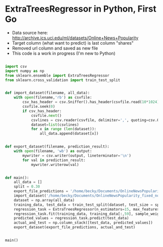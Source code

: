 # ExtraTreesRegressor in Python, First Go

* Data source here: http://archive.ics.uci.edu/ml/datasets/Online+News+Popularity
* Target column (what want to predict) is last column "shares"
* Removed url column and saved as new file
* This code is a work in progress (I'm new to Python)


```python

import csv
import numpy as np
from sklearn.ensemble import ExtraTreesRegressor
from sklearn.cross_validation import train_test_split


def import_dataset(filename, all_data):
	with open(filename,'rb') as csvfile:
    	csv_has_header = csv.Sniffer().has_header(csvfile.read(10*1024))
		csvfile.seek(0)
		if csv_has_header:
			csvfile.next()
			csvlines = csv.reader(csvfile, delimiter=',', quoting=csv.QUOTE_NONNUMERIC)
			dataset=list(csvlines)
			for x in range (len(dataset)):
				all_data.append(dataset[x])


def export_dataset(filename, prediction_result):
	with open(filename, 'wb') as output:
		mywriter = csv.writer(output, lineterminator='\n')
		for val in prediction_result:
			mywriter.writerow(val)


def main():
	all_data = []
	split = 0.30
	export_file_predictions = '/home/becky/Documents/OnlineNewsPopularity_predictions.csv'
	import_dataset('/home/becky/Documents/OnlineNewsPopularity_fixed_nourl.csv', all_data)
	dataset = np.array(all_data)
	training_data, test_data = train_test_split(dataset, test_size = split)
	regression_task = ExtraTreesRegressor(n_estimators=15, max_features="auto", max_depth=None, min_samples_split=2)
	regression_task.fit(training_data, training_data[:,59], sample_weight=None)
	predicted_values = regression_task.predict(test_data)
	actual_and_test = np.column_stack([test_data, predicted_values])
	export_dataset(export_file_predictions, actual_and_test)


main()

```